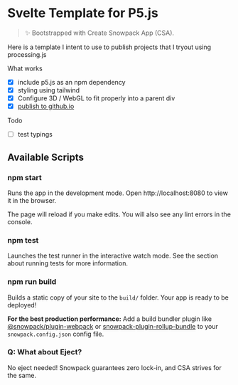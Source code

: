 # Svelte Template for P5.js

> ✨ Bootstrapped with Create Snowpack App (CSA).

Here is a template I intent to use to publish projects that I tryout using
processing.js

What works
- [x] include p5.js as an npm dependency
- [x] styling using tailwind
- [x] Configure 3D / WebGL to fit properly into a parent div
- [x] [publish to github.io](https://p5js.svelte.gh.thaha.xyz/)

Todo
- [ ] test typings

## Available Scripts

### npm start

Runs the app in the development mode.
Open http://localhost:8080 to view it in the browser.

The page will reload if you make edits.
You will also see any lint errors in the console.

### npm test

Launches the test runner in the interactive watch mode.
See the section about running tests for more information.

### npm run build

Builds a static copy of your site to the `build/` folder.
Your app is ready to be deployed!

**For the best production performance:** Add a build bundler plugin like [@snowpack/plugin-webpack](https://github.com/snowpackjs/snowpack/tree/main/plugins/plugin-webpack) or [snowpack-plugin-rollup-bundle](https://github.com/ParamagicDev/snowpack-plugin-rollup-bundle) to your `snowpack.config.json` config file.

### Q: What about Eject?

No eject needed! Snowpack guarantees zero lock-in, and CSA strives for the same.
